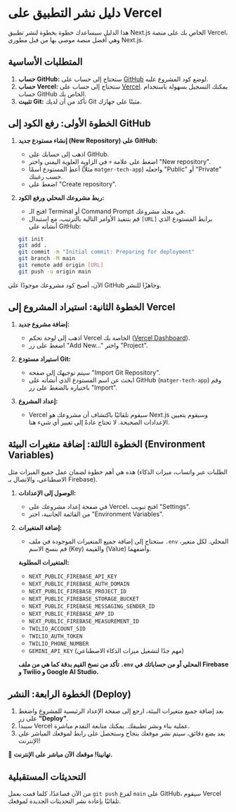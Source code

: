 
# دليل نشر التطبيق على Vercel

هذا الدليل سيساعدك خطوة بخطوة لنشر تطبيق Next.js الخاص بك على منصة Vercel، وهي أفضل منصة موصى بها من قبل مطوري Next.js.

## المتطلبات الأساسية

1.  **حساب GitHub:** ستحتاج إلى حساب على [GitHub](https://github.com) لوضع كود المشروع عليه.
2.  **حساب Vercel:** ستحتاج إلى حساب على [Vercel](https://vercel.com). يمكنك التسجيل بسهولة باستخدام حساب GitHub الخاص بك.
3.  **تثبيت Git:** تأكد من أن لديك Git مثبتًا على جهازك.

## الخطوة الأولى: رفع الكود إلى GitHub

1.  **إنشاء مستودع جديد (New Repository) على GitHub:**
    *   اذهب إلى حسابك على GitHub.
    *   اضغط على علامة `+` في الزاوية العلوية اليمنى واختر "New repository".
    *   أعطِ المستودع اسمًا (مثلاً `matger-tech-app`) واجعله "Public" أو "Private" حسب رغبتك.
    *   اضغط على "Create repository".

2.  **ربط مشروعك المحلي ورفع الكود:**
    *   افتح الـ Terminal أو Command Prompt في مجلد مشروعك.
    *   قم بتنفيذ الأوامر التالية بالترتيب، مع استبدال `[URL]` برابط المستودع الذي أنشأته على GitHub:

    ```bash
    git init
    git add .
    git commit -m "Initial commit: Preparing for deployment"
    git branch -M main
    git remote add origin [URL]
    git push -u origin main
    ```

الآن، أصبح كود مشروعك موجودًا على GitHub وجاهزًا للنشر.

## الخطوة الثانية: استيراد المشروع إلى Vercel

1.  **إضافة مشروع جديد:**
    *   اذهب إلى لوحة تحكم Vercel الخاصة بك ([Vercel Dashboard](https://vercel.com/dashboard)).
    *   اضغط على زر "Add New..." واختر "Project".

2.  **استيراد مستودع Git:**
    *   سيتم توجيهك إلى صفحة "Import Git Repository".
    *   ابحث عن اسم المستودع الذي أنشأته على GitHub (`matger-tech-app`) وقم باختياره بالضغط على زر "Import".

3.  **إعداد المشروع:**
    *   Vercel سيقوم تلقائيًا باكتشاف أن مشروعك هو Next.js وسيقوم بتعيين الإعدادات الصحيحة. لا تحتاج عادةً إلى تغيير أي شيء هنا.

## الخطوة الثالثة: إضافة متغيرات البيئة (Environment Variables)

هذه هي أهم خطوة لضمان عمل جميع الميزات مثل (الطلبات عبر واتساب، ميزات الذكاء الاصطناعي، والاتصال بـ Firebase).

1.  **الوصول إلى الإعدادات:**
    *   في صفحة إعداد مشروعك على Vercel، افتح تبويب "Settings".
    *   من القائمة الجانبية، اختر "Environment Variables".

2.  **إضافة المتغيرات:**
    *   ستحتاج إلى إضافة جميع المتغيرات الموجودة في ملف `.env` المحلي. لكل متغير، قم بنسخ الاسم (Key) والقيمة (Value) وأضفهما.

    **المتغيرات المطلوبة:**
    *   `NEXT_PUBLIC_FIREBASE_API_KEY`
    *   `NEXT_PUBLIC_FIREBASE_AUTH_DOMAIN`
    *   `NEXT_PUBLIC_FIREBASE_PROJECT_ID`
    *   `NEXT_PUBLIC_FIREBASE_STORAGE_BUCKET`
    *   `NEXT_PUBLIC_FIREBASE_MESSAGING_SENDER_ID`
    *   `NEXT_PUBLIC_FIREBASE_APP_ID`
    *   `NEXT_PUBLIC_FIREBASE_MEASUREMENT_ID`
    *   `TWILIO_ACCOUNT_SID`
    *   `TWILIO_AUTH_TOKEN`
    *   `TWILIO_PHONE_NUMBER`
    *   `GEMINI_API_KEY` (مهم جدًا لتشغيل ميزات الذكاء الاصطناعي)

    **تأكد من نسخ القيم بدقة كما هي من ملف `.env` المحلي أو من حساباتك في Firebase و Twilio و Google AI Studio.**

## الخطوة الرابعة: النشر (Deploy)

1.  بعد إضافة جميع متغيرات البيئة، ارجع إلى صفحة الإعداد الرئيسية للمشروع واضغط على زر **"Deploy"**.
2.  سيبدأ Vercel عملية بناء ونشر تطبيقك. يمكنك متابعة التقدم مباشرة.
3.  بعد بضع دقائق، سيتم نشر موقعك بنجاح وستحصل على رابط لموقعك المباشر على الإنترنت!

🎉 **تهانينا! موقعك الآن مباشر على الإنترنت.**

## التحديثات المستقبلية

من الآن فصاعدًا، كلما قمت بعمل `git push` لفرع `main` على GitHub، سيقوم Vercel تلقائيًا بإعادة نشر التحديثات الجديدة لموقعك.
